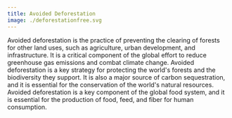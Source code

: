 ```yaml
---
title: Avoided Deforestation
image: ./deforestationfree.svg
---
```


Avoided deforestation is the practice of preventing the clearing of forests for other land uses, such as agriculture, urban development, and infrastructure. It is a critical component of the global effort to reduce greenhouse gas emissions and combat climate change. Avoided deforestation is a key strategy for protecting the world's forests and the biodiversity they support. It is also a major source of carbon sequestration, and it is essential for the conservation of the world's natural resources. Avoided deforestation is a key component of the global food system, and it is essential for the production of food, feed, and fiber for human consumption.